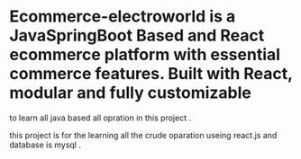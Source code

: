 # Ecommerce-electroworld   is a JavaSpringBoot Based and React ecommerce platform with essential commerce features. Built with React, modular and fully customizable
to learn all java based all opration in this project .

this project is for the learning all the crude oparation useing react.js and database is mysql .
